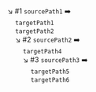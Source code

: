 ↘️  #1  `sourcePath1` ➡️  
&nbsp;&nbsp;&nbsp;&nbsp;`targetPath1`  
&nbsp;&nbsp;&nbsp;&nbsp;`targetPath2`  
&nbsp;&nbsp;&nbsp;&nbsp;↘️  #2  `sourcePath2` ➡️  
&nbsp;&nbsp;&nbsp;&nbsp;&nbsp;&nbsp;&nbsp;&nbsp;`targetPath4`  
&nbsp;&nbsp;&nbsp;&nbsp;&nbsp;&nbsp;&nbsp;&nbsp;↘️  #3  `sourcePath3` ➡️  
&nbsp;&nbsp;&nbsp;&nbsp;&nbsp;&nbsp;&nbsp;&nbsp;&nbsp;&nbsp;&nbsp;&nbsp;`targetPath5`  
&nbsp;&nbsp;&nbsp;&nbsp;&nbsp;&nbsp;&nbsp;&nbsp;&nbsp;&nbsp;&nbsp;&nbsp;`targetPath6`  
